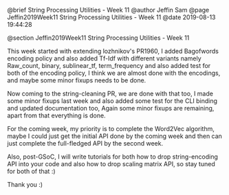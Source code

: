 @brief String Processing Utilities - Week 11
@author Jeffin Sam
@page Jeffin2019Week11 String Processing Utilities - Week 11
@date 2019-08-13 19:44:28

@section Jeffin2019Week11 String Processing Utilities - Week 11

This week started with extending lozhnikov's PR1960, I added Bagofwords encoding policy and also added Tf-Idf with different variants namely Raw_count, binary, sublinear_tf, term_frequency and also added test for both of the encoding policy, I think we are almost done with the encodings, and maybe some minor fixups needs to be done.

Now coming to the string-cleaning PR, we are done with that too, I made some minor fixups last week and also added some test for the CLI binding and updated documentation too, Again some minor fixups are remaining, apart from that everything is done.

For the coming week, my priority is to complete the Word2Vec algorithm, maybe I could just get the initial API done by the coming week and then can just complete the full-fledged API by the second week.

Also, post-GSoC, I will write tutorials for both how to drop string-encoding API into your code and also how to drop scaling matrix API, so stay tuned for both of that :)

Thank you :)
